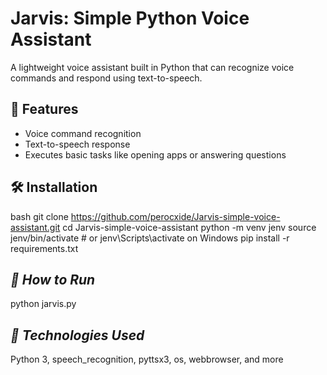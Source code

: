 # Jarvis: Simple Python Voice Assistant

A lightweight voice assistant built in Python that can recognize voice commands and respond using text-to-speech.

## 🔧 Features

- Voice command recognition
- Text-to-speech response
- Executes basic tasks like opening apps or answering questions

## 🛠️ Installation

bash
git clone https://github.com/perocxide/Jarvis-simple-voice-assistant.git
cd Jarvis-simple-voice-assistant
python -m venv jenv
source jenv/bin/activate  # or jenv\Scripts\activate on Windows
pip install -r requirements.txt 

## ***🚀 How to Run***
python jarvis.py

## ***🧠 Technologies Used*** 
Python 3,
speech_recognition,
pyttsx3,
os, webbrowser, and more

